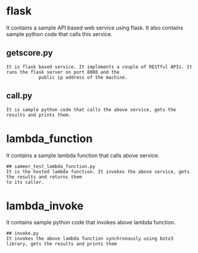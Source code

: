 # flask
It contains a sample API based web service using flask. It also contains sample python code that calls this service.

## getscore.py
    It is flask based service. It implements a couple of RESTful APIs. It runs the flask server on port 8080 and the 
                public ip address of the machine.
                
## call.py
    It is sample python code that calls the above service, gets the results and prints them.

# lambda_function
It contains a sample lambda function that calls above service.

    ## sameer_test_lambda_function.py
    It is the hosted lambda function. It invokes the above service, gets the results and returns them 
    to its caller.

# lambda_invoke
It contains sample python code that invokes above lambda function.

    ## invoke.py
    It invokes the above lambda function synchronously using boto3 library, gets the results and prints them
